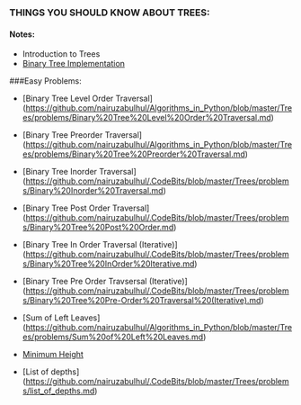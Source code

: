 ### THINGS YOU SHOULD KNOW ABOUT TREES:

#### Notes:

- Introduction to Trees
- [Binary Tree Implementation ](https://github.com/nairuzabulhul/.CodeBits/blob/master/Trees/problems/Binary%20Tree%20Implementation.md)



  
  
###Easy Problems:
  
- [Binary Tree Level Order Traversal] (https://github.com/nairuzabulhul/Algorithms_in_Python/blob/master/Trees/problems/Binary%20Tree%20Level%20Order%20Traversal.md) 
   
- [Binary Tree Preorder Traversal] (https://github.com/nairuzabulhul/Algorithms_in_Python/blob/master/Trees/problems/Binary%20Tree%20Preorder%20Traversal.md)
   
- [Binary Tree Inorder Traversal] (https://github.com/nairuzabulhul/.CodeBits/blob/master/Trees/problems/Binary%20Inorder%20Traversal.md)

- [Binary Tree Post Order Traversal] (https://github.com/nairuzabulhul/.CodeBits/blob/master/Trees/problems/Binary%20Tree%20Post%20Order.md)

- [Binary Tree In Order Traversal (Iterative)] (https://github.com/nairuzabulhul/.CodeBits/blob/master/Trees/problems/Binary%20Tree%20InOrder%20Iterative.md)

- [Binary Tree Pre Order Travsersal (Iterative)] (https://github.com/nairuzabulhul/.CodeBits/blob/master/Trees/problems/Binary%20Tree%20Pre-Order%20Traversal%20(Iterative).md)
   
- [Sum of Left Leaves] (https://github.com/nairuzabulhul/Algorithms_in_Python/blob/master/Trees/problems/Sum%20of%20Left%20Leaves.md)

- [Minimum Height](https://github.com/nairuzabulhul/.CodeBits/blob/master/Trees/problems/Minimum%20Height%20Tree.md)

- [List of depths] (https://github.com/nairuzabulhul/.CodeBits/blob/master/Trees/problems/list_of_depths.md)

  
  
